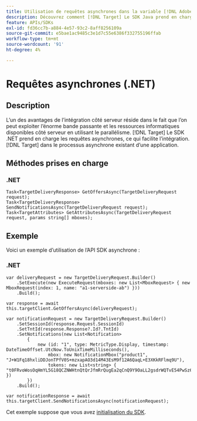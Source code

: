 ```yaml
---
title: Utilisation de requêtes asynchrones dans la variable [!DNL Adobe Target] SDK .NET
description: Découvrez comment [!DNL Target] Le SDK Java prend en charge les requêtes asynchrones, ce qui peut réduire le temps cible effectif à zéro.
feature: APIs/SDKs
exl-id: fd36cc7b-a884-4e57-93c2-8aff8256109a
source-git-commit: e5bae1ac9485c3e1d7c55e6386f332755196ffab
workflow-type: tm+mt
source-wordcount: '91'
ht-degree: 4%

---
```


# Requêtes asynchrones (.NET)

## Description

L’un des avantages de l’intégration côté serveur réside dans le fait que l’on peut exploiter l’énorme bande passante et les ressources informatiques disponibles côté serveur en utilisant le parallélisme. [!DNL Target] Le SDK .NET prend en charge les requêtes asynchrones, ce qui facilite l’intégration. [!DNL Target] dans le processus asynchrone existant d’une application.

## Méthodes prises en charge

### \.NET

```dotnet {line-numbers="true"}
Task<TargetDeliveryResponse> GetOffersAsync(TargetDeliveryRequest request);
Task<TargetDeliveryResponse> SendNotificationsAsync(TargetDeliveryRequest request);
Task<TargetAttributes> GetAttributesAsync(TargetDeliveryRequest request, params string[] mboxes);
```

## Exemple

Voici un exemple d’utilisation de l’API SDK asynchrone :

### \.NET

```dotnet {line-numbers="true"}
var deliveryRequest = new TargetDeliveryRequest.Builder()
    .SetExecute(new ExecuteRequest(mboxes: new List<MboxRequest> { new MboxRequest(index: 1, name: "a1-serverside-ab") }))
    .Build();

var response = await this.targetClient.GetOffersAsync(deliveryRequest);

var notificationRequest = new TargetDeliveryRequest.Builder()
    .SetSessionId(response.Request.SessionId)
    .SetTntId(response.Response?.Id?.TntId)
    .SetNotifications(new List<Notification>
        {
            new (id: "1", type: MetricType.Display, timestamp: DateTimeOffset.UtcNow.ToUnixTimeMilliseconds(),
                mbox: new NotificationMbox("product1", "J+W1Fq18hxliDDJonTPfV0S+mzxapAO3d14M43EsM9f12A6QaqL+E3XKkRFlmq9U"),
                tokens: new List<string> { "t0FRvoWosOqHmYL5G18QCZNWHtnQtQrJfmRrQugEa2qCnQ9Y9OaLL2gsdrWQTvE54PwSz67rmXWmSnkXpSSS2Q==" })
        })
    .Build();

var notificationResponse = await this.targetClient.SendNotificationsAsync(notificationRequest);
```

Cet exemple suppose que vous avez [initialisation du SDK](initialize-sdk.md).
